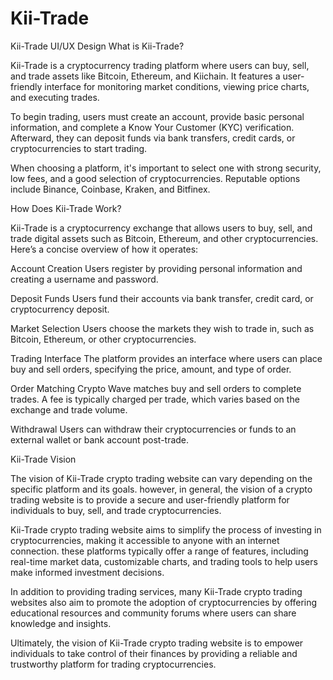 # Kii-Trade
Kii-Trade UI/UX Design
What is Kii-Trade?

Kii-Trade is a cryptocurrency trading platform where users can buy, sell, and trade assets like Bitcoin, Ethereum, and Kiichain. It features a user-friendly interface for monitoring market conditions, viewing price charts, and executing trades.

To begin trading, users must create an account, provide basic personal information, and complete a Know Your Customer (KYC) verification. Afterward, they can deposit funds via bank transfers, credit cards, or cryptocurrencies to start trading.

When choosing a platform, it's important to select one with strong security, low fees, and a good selection of cryptocurrencies. Reputable options include Binance, Coinbase, Kraken, and Bitfinex.

How Does Kii-Trade Work?

Kii-Trade is a cryptocurrency exchange that allows users to buy, sell, and trade digital assets such as Bitcoin, Ethereum, and other cryptocurrencies. Here’s a concise overview of how it operates:

Account Creation
Users register by providing personal information and creating a username and password.

Deposit Funds
Users fund their accounts via bank transfer, credit card, or cryptocurrency deposit.

Market Selection
Users choose the markets they wish to trade in, such as Bitcoin, Ethereum, or other cryptocurrencies.

Trading Interface
The platform provides an interface where users can place buy and sell orders, specifying the price, amount, and type of order.

Order Matching
Crypto Wave matches buy and sell orders to complete trades. A fee is typically charged per trade, which varies based on the exchange and trade volume.

Withdrawal
Users can withdraw their cryptocurrencies or funds to an external wallet or bank account post-trade.

Kii-Trade Vision

The vision of Kii-Trade crypto trading website can vary depending on the specific platform and its goals. however, in general, the vision of a crypto trading website is to provide a secure and user-friendly platform for individuals to buy, sell, and trade cryptocurrencies.

Kii-Trade crypto trading website aims to simplify the process of investing in cryptocurrencies, making it accessible to anyone with an internet connection. these platforms typically offer a range of features, including real-time market data, customizable charts, and trading tools to help users make informed investment decisions.

In addition to providing trading services, many Kii-Trade crypto trading websites also aim to promote the adoption of cryptocurrencies by offering educational resources and community forums where users can share knowledge and insights.

Ultimately, the vision of Kii-Trade crypto trading website is to empower individuals to take control of their finances by providing a reliable and trustworthy platform for trading cryptocurrencies.
